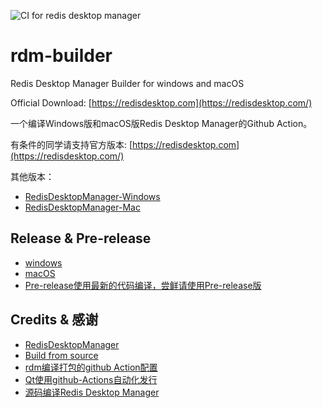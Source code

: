 ![CI for redis desktop manager](https://github.com/FuckDoctors/rdm-builder/workflows/CI%20for%20redis%20desktop%20manager/badge.svg)

# rdm-builder

Redis Desktop Manager Builder for windows and macOS

Official Download: [https://redisdesktop.com](https://redisdesktop.com/)

一个编译Windows版和macOS版Redis Desktop Manager的Github Action。

有条件的同学请支持官方版本: [https://redisdesktop.com](https://redisdesktop.com/)

其他版本：

- [RedisDesktopManager-Windows](https://github.com/lework/RedisDesktopManager-Windows)
- [RedisDesktopManager-Mac](https://github.com/onewe/RedisDesktopManager-Mac)

## Release & Pre-release

- [windows](https://github.com/FuckDoctors/rdm-builder/releases)
- [macOS](https://github.com/FuckDoctors/rdm-builder/releases)
- [Pre-release使用最新的代码编译，尝鲜请使用Pre-release版](https://github.com/FuckDoctors/rdm-builder/releases/tag/2020.2-beta)

## Credits & 感谢

- [RedisDesktopManager](https://github.com/uglide/RedisDesktopManager)
- [Build from source](http://docs.redisdesktop.com/en/latest/install/)
- [rdm编译打包的github Action配置](https://onew.me/2020/07/01/rdm-action/)
- [Qt使用github-Actions自动化发行](https://zhuanlan.zhihu.com/p/95926317)
- [源码编译Redis Desktop Manager](https://kany.me/2019/10/10/compile-redis-desktop-manager/)
